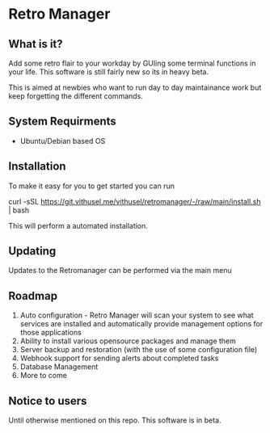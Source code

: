 # Retro Manager

## What is it? 

Add some retro flair to your workday by GUIing some terminal functions in your life. This software is still fairly new so its in heavy beta.

This is aimed at newbies who want to run day to day maintainance work but keep forgetting the different commands.

## System Requirments
- Ubuntu/Debian based OS


## Installation

To make it easy for you to get started you can run 

curl -sSL https://git.vithusel.me/vithusel/retromanager/-/raw/main/install.sh | bash

This will perform a automated installation.

## Updating

Updates to the Retromanager can be performed via the main menu

## Roadmap

1. Auto configuration - Retro Manager will scan your system to see what services are installed and automatically provide management options for those applications
2. Ability to install various opensource packages and manage them
3. Server backup and restoration (with the use of some configuration file)
4. Webhook support for sending alerts about completed tasks 
5. Database Management 
6. More to come

## Notice to users
Until otherwise mentioned on this repo. This software is in beta. 
